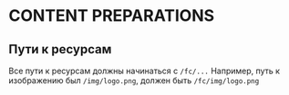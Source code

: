 # CONTENT PREPARATIONS

## Пути к ресурсам

Все пути к ресурсам должны начинаться с `/fc/...`
Например, путь к изображению был `/img/logo.png`, должен быть `/fc/img/logo.png` 